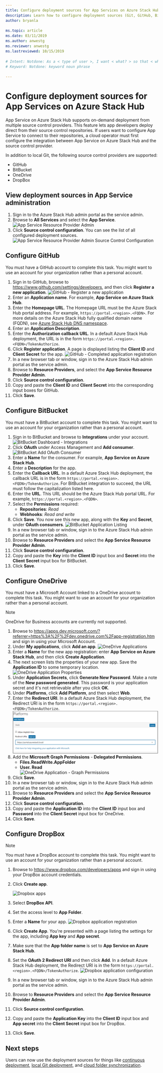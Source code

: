 ```yaml
---
title: Configure deployment sources for App Services on Azure Stack Hub 
description: Learn how to configure deployment sources (Git, GitHub, BitBucket, DropBox, and OneDrive) for App Services on Azure Stack Hub.
author: bryanla

ms.topic: article
ms.date: 03/11/2019
ms.author: anwestg
ms.reviewer: anwestg
ms.lastreviewed: 10/15/2019

# Intent: Notdone: As a < type of user >, I want < what? > so that < why? >
# Keyword: Notdone: keyword noun phrase

---
```



# Configure deployment sources for App Services on Azure Stack Hub

App Service on Azure Stack Hub supports on-demand deployment from multiple source control providers. This feature lets app developers deploy direct from their source control repositories. If users want to configure App Service to connect to their repositories, a cloud operator must first configure the integration between App Service on Azure Stack Hub and the source control provider.  

In addition to local Git, the following source control providers are supported:

* GitHub
* BitBucket
* OneDrive
* DropBox

## View deployment sources in App Service administration

1. Sign in to the Azure Stack Hub admin portal as the service admin.
2. Browse to **All Services** and select the **App Service**.
    ![App Service Resource Provider Admin][1]
3. Click **Source control configuration**. You can see the list of all configured deployment sources.
    ![App Service Resource Provider Admin Source Control Configuration][2]

## Configure GitHub

You must have a GitHub account to complete this task. You might want to use an account for your organization rather than a personal account.

1. Sign in to GitHub, browse to https://www.github.com/settings/developers, and then click **Register a new application**.
    ![GitHub - Register a new application][3]
2. Enter an **Application name**. For example, **App Service on Azure Stack Hub**.
3. Enter the **Homepage URL**. The Homepage URL must be the Azure Stack Hub portal address. For example, `https://portal.<region>.<FQDN>`. For more details on the Azure Stack Hub fully qualified domain name (FQDN), see [Azure Stack Hub DNS namespace](azure-stack-integrate-dns.md#azure-stack-hub-dns-namespace).
4. Enter an **Application Description**.
5. Enter the **Authorization callback URL**. In a default Azure Stack Hub deployment, the URL is in the form `https://portal.<region>.<FQDN>/TokenAuthorize`. 
6. Click **Register application**. A page is displayed listing the **Client ID** and **Client Secret** for the app.
    ![GitHub - Completed application registration][5]
7. In a new browser tab or window, sign in to the Azure Stack Hub admin portal as the service admin.
8. Browse to **Resource Providers**, and select the **App Service Resource Provider Admin**.
9. Click **Source control configuration**.
10. Copy and paste the **Client ID** and **Client Secret** into the corresponding input boxes for GitHub.
11. Click **Save**.

## Configure BitBucket

You must have a BitBucket account to complete this task. You might want to use an account for your organization rather than a personal account.

1. Sign in to BitBucket and browse to **Integrations** under your account.
    ![BitBucket Dashboard - Integrations][7]
2. Click **OAuth** under Access Management and **Add consumer**.
    ![BitBucket Add OAuth Consumer][8]
3. Enter a **Name** for the consumer. For example, **App Service on Azure Stack Hub**.
4. Enter a **Description** for the app.
5. Enter the **Callback URL**. In a default Azure Stack Hub deployment, the callback URL is in the form `https://portal.<region>.<FQDN>/TokenAuthorize`. For BitBucket integration to succeed, the URL must follow the capitalization listed here.
6. Enter the **URL**. This URL should be the Azure Stack Hub portal URL. For example, `https://portal.<region>.<FQDN>`.
7. Select the **Permissions** required:
    - **Repositories**: *Read*
    - **Webhooks**: *Read and write*
8. Click **Save**. You now see this new app, along with the **Key** and **Secret**, under **OAuth consumers**.
    ![BitBucket Application Listing][9]
9.  In a new browser tab or window, sign in to the Azure Stack Hub admin portal as the service admin.
10.  Browse to **Resource Providers** and select the **App Service Resource Provider Admin**.
11. Click **Source control configuration**.
12. Copy and paste the **Key** into the **Client ID** input box and **Secret** into the **Client Secret** input box for BitBucket.
13. Click **Save**.

## Configure OneDrive

You must have a Microsoft Account linked to a OneDrive account to complete this task.  You might want to use an account for your organization rather than a personal account.

> [!NOTE]
> OneDrive for Business accounts are currently not supported.

1. Browse to https://apps.dev.microsoft.com/?referrer=https%3A%2F%2Fdev.onedrive.com%2Fapp-registration.htm and sign in using your Microsoft Account.
2. Under **My applications**, click **Add an app**.
![OneDrive Applications][10]
3. Enter a **Name** for the new app registration: enter **App Service on Azure Stack Hub**, and then click **Create Application**.
4. The next screen lists the properties of your new app. Save the **Application ID** to some temporary location.
![OneDrive Application Properties][11]
5. Under **Application Secrets**, click **Generate New Password**. Make a note of the **New password generated**. This password is your application secret and it's not retrievable after you click **OK**.
6. Under **Platforms**, click **Add Platform**, and then select **Web**.
7. Enter the **Redirect URI**. In a default Azure Stack Hub deployment, the Redirect URI is in the form `https://portal.<region>.<FQDN>/TokenAuthorize`. 
![OneDrive Application - Add Web Platform][12]
8. Add the **Microsoft Graph Permissions** - **Delegated Permissions**.
    - **Files.ReadWrite.AppFolder**
    - **User. Read**  
      ![OneDrive Application - Graph Permissions][13]
9. Click **Save**.
10.  In a new browser tab or window, sign in to the Azure Stack Hub admin portal as the service admin.
11.  Browse to **Resource Providers** and select the **App Service Resource Provider Admin**.
12. Click **Source control configuration**.
13. Copy and paste the **Application ID** into the **Client ID** input box and **Password** into the **Client Secret** input box for OneDrive.
14. Click **Save**.

## Configure DropBox

> [!NOTE]
> You must have a DropBox account to complete this task. You might want to use an account for your organization rather than a personal account.

1. Browse to https://www.dropbox.com/developers/apps and sign in using your DropBox account credentials.
2. Click **Create app**.

    ![Dropbox apps][14]

3. Select **DropBox API**.
4. Set the access level to **App Folder**.
5. Enter a **Name** for your app.
![Dropbox application registration][15]
6. Click **Create App**. You're presented with a page listing the settings for the app, including **App key** and **App secret**.
7. Make sure that the **App folder name** is set to **App Service on Azure Stack Hub**.
8. Set the **OAuth 2 Redirect URI** and then click **Add**. In a default Azure Stack Hub deployment, the Redirect URI is in the form `https://portal.<region>.<FQDN>/TokenAuthorize`. 
![Dropbox application configuration][16]
9.  In a new browser tab or window, sign in to the Azure Stack Hub admin portal as the service admin.
10.  Browse to **Resource Providers** and select the **App Service Resource Provider Admin**.
11. Click **Source control configuration**.
12. Copy and paste the **Application Key** into the **Client ID** input box and **App secret** into the **Client Secret** input box for DropBox.
13. Click **Save**.

## Next steps

Users can now use the deployment sources for things like [continuous deployment](https://docs.microsoft.com/azure/app-service/deploy-continuous-deployment), [local Git deployment](https://docs.microsoft.com/azure/app-service/deploy-local-git), and [cloud folder synchronization](https://docs.microsoft.com/azure/app-service/deploy-content-sync).

<!--Image references-->
[1]: ./media/azure-stack-app-service-configure-deployment-sources/App-service-provider-admin.png
[2]: ./media/azure-stack-app-service-configure-deployment-sources/App-service-provider-admin-source-control-configuration.png
[3]: ./media/azure-stack-app-service-configure-deployment-sources/App-service-provider-admin-github-developer-applications.png
[4]: ./media/azure-stack-app-service-configure-deployment-sources/App-service-provider-admin-github-register-a-new-oauth-application-populated.png
[5]: ./media/azure-stack-app-service-configure-deployment-sources/App-service-provider-admin-github-register-a-new-oauth-application-complete.png
[6]: ./media/azure-stack-app-service-configure-deployment-sources/App-service-provider-admin-roles-management-server-repair-all.png
[7]: ./media/azure-stack-app-service-configure-deployment-sources/App-service-provider-admin-bitbucket-dashboard.png
[8]: ./media/azure-stack-app-service-configure-deployment-sources/App-service-provider-admin-bitbucket-access-management-add-oauth-consumer.png
[9]: ./media/azure-stack-app-service-configure-deployment-sources/App-service-provider-admin-bitbucket-access-management-add-oauth-consumer-complete.png
[10]: ./media/azure-stack-app-service-configure-deployment-sources/App-service-provider-admin-Onedrive-applications.png
[11]: ./media/azure-stack-app-service-configure-deployment-sources/App-service-provider-admin-Onedrive-application-registration.png
[12]: ./media/azure-stack-app-service-configure-deployment-sources/App-service-provider-admin-Onedrive-application-platform.png
[13]: ./media/azure-stack-app-service-configure-deployment-sources/App-service-provider-admin-Onedrive-application-graph-permissions.png
[14]: ./media/azure-stack-app-service-configure-deployment-sources/App-service-provider-admin-Dropbox-applications.png
[15]: ./media/azure-stack-app-service-configure-deployment-sources/App-service-provider-admin-Dropbox-application-registration.png
[16]: ./media/azure-stack-app-service-configure-deployment-sources/App-service-provider-admin-Dropbox-application-configuration.png
